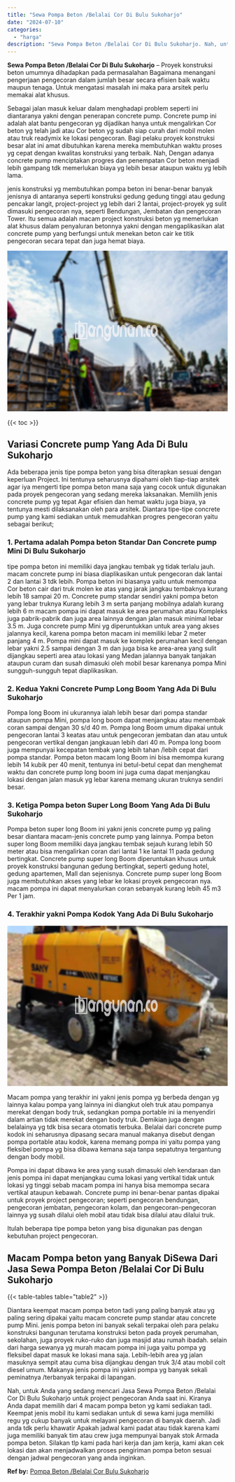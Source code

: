 ```yaml
---
title: "Sewa Pompa Beton /Belalai Cor Di Bulu Sukoharjo"
date: "2024-07-10"
categories: 
  - "harga"
description: "Sewa Pompa Beton /Belalai Cor Di Bulu Sukoharjo. Nah, untuk Anda yang sedang mencari Jasa Sewa Pompa Beton /Belalai Cor Di Bulu Sukoharjo untuk project penge..."
---
```


**Sewa Pompa Beton /Belalai Cor Di Bulu Sukoharjo** – Proyek konstruksi beton umumnya dihadapkan pada permasalahan Bagaimana menangani pengerjaan pengecoran dalam jumlah besar secara efisien baik waktu maupun tenaga. Untuk mengatasi masalah ini maka para arsitek perlu memakai alat khusus.

Sebagai jalan masuk keluar dalam menghadapi problem seperti ini diantaranya yakni dengan penerapan concrete pump. Concrete pump ini adalah alat bantu pengecoran yg dijadikan hanya untuk mengalirkan Cor beton yg telah jadi atau Cor beton yg sudah siap curah dari mobil molen atau truk readymix ke lokasi pengecoran. Bagi pelaku proyek konstruksi besar alat ini amat dibutuhkan karena mereka membutuhkan waktu proses yg cepat dengan kwalitas konstruksi yang terbaik. Nah, Dengan adanya concrete pump menciptakan progres dan penempatan Cor beton menjadi lebih gampang tdk memerlukan biaya yg lebih besar ataupun waktu yg lebih lama.

jenis konstruksi yg membutuhkan pompa beton ini benar-benar banyak jenisnya di antaranya seperti konstruksi gedung gedung tinggi atau gedung pencakar langit, project-project yg lebih dari 2 lantai, project-proyek yg sulit dimasuki pengecoran nya, seperti Bendungan, Jembatan dan pengecoran Tower. Itu semua adalah macam project konstruksi beton yg memerlukan alat khusus dalam penyaluran betonnya yakni dengan mengaplikasikan alat concrete pump yang berfungsi untuk menekan beton cair ke titik pengecoran secara tepat dan juga hemat biaya.

![Sewa Pompa Beton /Belalai Cor Di Bulu Sukoharjo](/images/sewa-concrete-pump-35.png)

{{< toc >}}

## Variasi Concrete pump Yang Ada Di Bulu Sukoharjo

Ada beberapa jenis tipe pompa beton yang bisa diterapkan sesuai dengan keperluan Project. Ini tentunya seharusnya dipahami oleh tiap-tiap arsitek agar iya mengerti tipe pompa beton mana saja yang cocok untuk digunakan pada proyek pengecoran yang sedang mereka laksanakan. Memilih jenis concrete pump yg tepat Agar efisien dan hemat waktu juga biaya, ya tentunya mesti dilaksanakan oleh para arsitek. Diantara tipe-tipe concrete pump yang kami sediakan untuk memudahkan progres pengecoran yaitu sebagai berikut;

### 1\. Pertama adalah Pompa beton Standar Dan Concrete pump Mini Di Bulu Sukoharjo

tipe pompa beton ini memiliki daya jangkau tembak yg tidak terlalu jauh. macam concrete pump ini biasa diaplikasikan untuk pengecoran dak lantai 2 dan lantai 3 tdk lebih. Pompa beton ini biasanya yaitu untuk memompa Cor beton cair dari truk molen ke atas yang jarak jangkau tembaknya kurang lebih 18 sampai 20 m. Concrete pump standar sendiri yakni pompa beton yang lebar truknya Kurang lebih 3 m serta panjang mobilnya adalah kurang lebih 6 m macam pompa ini dapat masuk ke area perumahan atau Kompleks juga pabrik-pabrik dan juga area lainnya dengan jalan masuk minimal lebar 3.5 m. Juga concrete pump Mini yg diperuntukkan untuk area yang akses jalannya kecil, karena pompa beton macam ini memiliki lebar 2 meter panjang 4 m. Pompa mini dapat masuk ke komplek perumahan kecil dengan lebar yakni 2.5 sampai dengan 3 m dan juga bisa ke area-area yang sulit dijangkau seperti area atau lokasi yang Medan jalannya banyak tanjakan ataupun curam dan susah dimasuki oleh mobil besar karenanya pompa Mini sungguh-sungguh tepat diaplikasikan.

### 2\. Kedua Yakni Concrete Pump Long Boom Yang Ada Di Bulu Sukoharjo

Pompa long Boom ini ukurannya ialah lebih besar dari pompa standar ataupun pompa Mini, pompa long boom dapat menjangkau atau menembak coran sampai dengan 30 s/d 40 m. Pompa long Boom umum dipakai untuk pengecoran lantai 3 keatas atau untuk pengecoran jembatan dan atau untuk pengecoran vertikal dengan jangkauan lebih dari 40 m. Pompa long boom juga mempunyai kecepatan tembak yang lebih tahan /lebih cepat dari pompa standar. Pompa beton macam long Boom ini bisa memompa kurang lebih 14 kubik per 40 menit, tentunya ini betul-betul cepat dan menghemat waktu dan concrete pump long boom ini juga cuma dapat menjangkau lokasi dengan jalan masuk yg lebar karena memang ukuran truknya sendiri besar.

### 3\. Ketiga Pompa beton Super Long Boom Yang Ada Di Bulu Sukoharjo

Pompa beton super long Boom ini yakni jenis concrete pump yg paling besar diantara macam-jenis concrete pump yang lainnya. Pompa beton super long Boom memiliki daya jangkau tembak sejauh kurang lebih 50 meter atau bisa mengalirkan coran dari lantai 1 ke lantai 11 pada gedung bertingkat. Concrete pump super long Boom diperuntukan khusus untuk proyek konstruksi bangunan gedung bertingkat, seperti gedung hotel, gedung apartemen, Mall dan sejenisnya. Concrete pump super long Boom juga membutuhkan akses yang lebar ke lokasi proyek pengecoran nya. macam pompa ini dapat menyalurkan coran sebanyak kurang lebih 45 m3 Per 1 jam.

### 4\. Terakhir yakni Pompa Kodok Yang Ada Di Bulu Sukoharjo

![Sewa Pompa Beton /Belalai Cor Di Bulu Sukoharjo](/images/sewa-concrete-pump-30.png)

Macam pompa yang terakhir ini yakni jenis pompa yg berbeda dengan yg lainnya kalau pompa yang lainnya ini diangkut oleh truk atau pompanya merekat dengan body truk, sedangkan pompa portable ini ia menyendiri dalam artian tidak merekat dengan body truk. Demikian juga dengan belalainya yg tdk bisa secara otomatis terbuka. Belalai dari concrete pump kodok ini seharusnya dipasang secara manual makanya disebut dengan pompa portable atau kodok, karena memang pompa ini yaitu pompa yang fleksibel pompa yg bisa dibawa kemana saja tanpa sepatutnya tergantung dengan body mobil.

Pompa ini dapat dibawa ke area yang susah dimasuki oleh kendaraan dan jenis pompa ini dapat menjangkau cuma lokasi yang vertikal tidak untuk lokasi yg tinggi sebab macam pompa ini hanya bisa memompa secara vertikal ataupun kebawah. Concrete pump ini benar-benar pantas dipakai untuk proyek project pengecoran; seperti pengecoran bendungan, pengecoran jembatan, pengecoran kolam, dan pengecoran-pengecoran lainnya yg susah dilalui oleh mobil atau tidak bisa dilalui atau dilalui truk.

Itulah beberapa tipe pompa beton yang bisa digunakan pas dengan kebutuhan project pengecoran.

## Macam Pompa beton yang Banyak DiSewa Dari Jasa Sewa Pompa Beton /Belalai Cor Di Bulu Sukoharjo

{{< table-tables table="table2" >}}

Diantara keempat macam pompa beton tadi yang paling banyak atau yg paling sering dipakai yaitu macam concrete pump standar atau concrete pump Mini. jenis pompa beton ini banyak sekali terpakai oleh para pelaku konstruksi bangunan terutama konstruksi beton pada proyek perumahan, sekolahan, juga proyek ruko-ruko dan juga masjid atau rumah ibadah. selain dari harga sewanya yg murah macam pompa ini juga yaitu pompa yg fleksibel dapat masuk ke lokasi mana saja. Lebih-lebih area yg jalan masuknya sempit atau cuma bisa dijangkau dengan truk 3/4 atau mobil colt diesel umum. Makanya jenis pompa ini yakni pompa yg banyak sekali peminatnya /terbanyak terpakai di lapangan.

Nah, untuk Anda yang sedang mencari Jasa Sewa Pompa Beton /Belalai Cor Di Bulu Sukoharjo untuk project pengecoran Anda saat ini. Kiranya Anda dapat memilih dari 4 macam pompa beton yg kami sediakan tadi. Keempat jenis mobil itu kami sediakan untuk di sewa kami juga memiliki regu yg cukup banyak untuk melayani pengecoran di banyak daerah. Jadi anda tdk perlu khawatir Apakah jadwal kami padat atau tidak karena kami juga memiliki banyak tim atau crew juga mempunyai banyak stok Armada pompa beton. Silakan tlp kami pada hari kerja dan jam kerja, kami akan cek lokasi dan akan menjadwalkan proses pengiriman pompa beton sesuai dengan jadwal pengecoran yang anda inginkan.

**Ref by:** [Pompa Beton /Belalai Cor Bulu Sukoharjo](https://id.wikipedia.org/wiki/Pompa)
